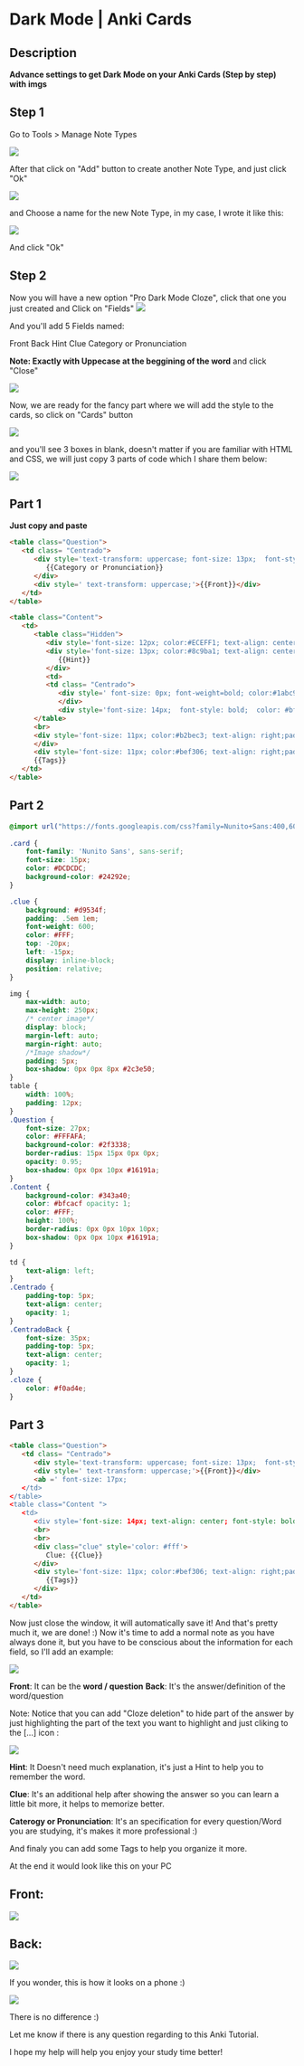 # Dark Mode | Anki Cards
## Description

**Advance settings to get Dark Mode on your Anki Cards (Step by step) with imgs**

## Step 1

Go to Tools > Manage Note Types

![](https://i.imgur.com/iovbqn7.png)

After that click on "Add" button to create another Note Type, and just click "Ok"

![](https://i.imgur.com/AUA7iFS.png)

and Choose a name for the new Note Type, in my case, I wrote it like this:

![](https://i.imgur.com/J3uZnaG.png)

And click "Ok"
## Step 2
Now you will have a new option "Pro Dark Mode Cloze", click that one you just created and Click on "Fields"
![](https://i.imgur.com/dvo9xXP.png)

And you'll add 5 Fields named:

Front
Back
Hint
Clue
Category or Pronunciation

**Note: Exactly with Uppecase at the beggining of the word** and click "Close"

![](https://i.imgur.com/21HRS9z.png)


Now, we are ready for the fancy part where we will add the style to the cards, so click on "Cards" button

![](https://i.imgur.com/IJvTa6W.png)

and you'll see 3 boxes in blank, doesn't matter if you are familiar with HTML and CSS, we will just copy 3 parts of code which I share them below:

![](https://i.imgur.com/Gt9AdPW.png)


## Part 1
**Just copy and paste**
```html =
<table class="Question">
   <td class= "Centrado">
      <div style='text-transform: uppercase; font-size: 13px;  font-style: bold;  color: #f0ad4e'> 
         {{Category or Pronunciation}} 
      </div>
      <div style=' text-transform: uppercase;'>{{Front}}</div>
   </td>
</table>

<table class="Content">
   <td>
      <table class="Hidden">
         <div style='font-size: 12px; color:#ECEFF1; text-align: center;padding:5px'>
         <div style='font-size: 13px; color:#8c9ba1; text-align: center;padding:5px; font-style: bold'> 
            {{Hint}}
         </div>
         <td>
         <td class= "Centrado">
            <div style=' font-size: 0px; font-weight=bold; color:#1abc9c;'>
            </div>
            <div style='font-size: 14px;  font-style: bold;  color: #bfcacf'>{{cloze:Back}}</div>
      </table>
      <br>
      <div style='font-size: 11px; color:#b2bec3; text-align: right;padding:5px; font-style: italic;'>
      </div>
      <div style='font-size: 11px; color:#bef306; text-align: right;padding:5px; font-style: italic'>
      {{Tags}}
   </td>
</table>
```
## Part 2

```css =
@import url("https://fonts.googleapis.com/css?family=Nunito+Sans:400,600");
 
.card {
	font-family: 'Nunito Sans', sans-serif;
	font-size: 15px;
	color: #DCDCDC; 
	background-color: #24292e;
}

.clue {
	background: #d9534f;
	padding: .5em 1em;
	font-weight: 600;
	color: #FFF;
	top: -20px;
	left: -15px;
	display: inline-block;
	position: relative;
}

img {
	max-width: auto;
	max-height: 250px;
	/* center image*/
	display: block;
	margin-left: auto;
	margin-right: auto;
	/*Image shadow*/
	padding: 5px;
	box-shadow: 0px 0px 8px #2c3e50;
}
table {
	width: 100%;
	padding: 12px;
}
.Question {
	font-size: 27px;
	color: #FFFAFA;
	background-color: #2f3338;		
	border-radius: 15px 15px 0px 0px;
	opacity: 0.95;
	box-shadow: 0px 0px 10px #16191a;
}
.Content {
	background-color: #343a40;			
	color: #bfcacf opacity: 1;
	color: #FFF;
	height: 100%;
	border-radius: 0px 0px 10px 10px;
	box-shadow: 0px 0px 10px #16191a;
}

td {
	text-align: left;
}
.Centrado {
	padding-top: 5px;
	text-align: center;
	opacity: 1;
}
.CentradoBack {
	font-size: 35px;
	padding-top: 5px;
	text-align: center;
	opacity: 1;
}
.cloze {
	color: #f0ad4e;
}
```

## Part 3

```html =
<table class="Question">
   <td class= "Centrado">
      <div style='text-transform: uppercase; font-size: 13px;  font-style: bold;  color: #f0ad4e'>{{Category or Pronunciation}}</div>
      <div style=' text-transform: uppercase;'>{{Front}}</div>
      <ab =' font-size: 17px;
   </td>
</table>
<table class="Content ">
   <td>
      <div style='font-size: 14px; text-align: center; font-style: bold;  color: #bfcacf'>{{cloze:Back}}</div>
      <br>
      <br>
      <div class="clue" style='color: #fff'>
         Clue: {{Clue}}
      </div>
      <div style='font-size: 11px; color:#bef306; text-align: right;padding:5px; font-style: italic'>
         {{Tags}}
      </div>
   </td>
</table>
```
Now just close the window, it will automatically save it!
And that's pretty much it, we are done! :) 
Now it's time to add a normal note as you have always done it, but you have to be conscious about the information for each field, so I'll add an example:


![](https://i.imgur.com/XwlqHKJ.png)

**Front**: It can be the **word / question**
**Back**: It's the answer/definition of the word/question

Note: Notice that you can add "Cloze deletion" to hide part of the answer by just highlighting the part of the text you want to highlight and just cliking to the [...] icon : 

![](https://i.imgur.com/7VSAnRn.jpg)

**Hint**: It Doesn't need much explanation, it's just a Hint to help you to remember the word.

**Clue**: It's an additional help after showing the answer so you can learn a little bit more, it helps to memorize better.

**Caterogy or Pronunciation**: It's an specification for every question/Word you are studying, it's makes it more professional :)

And finaly you can add some Tags to help you organize it more.

At the end it would look like this on your PC

## Front:
![](https://i.imgur.com/dqaKZ0m.png)
## Back:
![](https://i.imgur.com/ewbXQqN.png)

If you wonder, this is how it looks on a phone :) 

![](https://i.imgur.com/mwY0xRg.jpg)

There is no difference :) 

Let me know if there is any question regarding to this Anki Tutorial.

I hope my help will help you enjoy your study time better!
